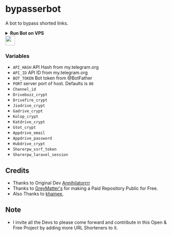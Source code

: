 # bypasserbot
A bot to bypass shorted links.
<details>
  <summary><b>Run Bot on VPS</b></summary>
<br/>
<p>

- Clone The Repo
```
git clone https://github.com/Greymattersbot/GreyMatters-Bypass-Bot
```
- Change Directory 
```
cd GreyMatters-Bypass-Bot
```
- Update & Upgrade Packages
```
sudo apt-get update && sudo apt-get upgrade 
```

# Build And Run The Docker Image Using Official Docker Commands

- Start Docker daemon (SKIP if already running):
```
sudo dockerd
```
- Build Docker image:
```
sudo docker build . -t bypass
```
- Run the image:
```
sudo docker run -p 80:80 bypass
```
- To stop the running image:
```
sudo docker ps
```
```
sudo docker stop id
```

------
</p>
</br>
</details>

<a href="https://heroku.com/deploy?template=https://github.com/Adarshpandeyji/linksbypass">
     <img height="30px" src="https://img.shields.io/badge/Deploy%20To%20Heroku-blueviolet?style=for-the-badge&logo=heroku">
  </a>

### Variables

* `API_HASH` API Hash from my.telegram.org
* `API_ID` API ID from my.telegram.org
* `BOT_TOKEN` Bot token from @BotFather
* `PORT` server port of host. Defaults is `80`
* `Channel_id`
* `Drivebuzz_crypt`
* `Drivefire_crypt`
* `Jiodrive_crypt`
* `Gadrive_crypt`
* `Kolop_crypt`
* `Katdrive_crypt`
* `Gtot_crypt`
* `Appdrive_email`
* `Appdrive_password`
* `Hubdrive_crypt`
* `Sharerpw_xsrf_token`
* `Sharerpw_laravel_session`

## Credits 
* Thanks to Original Dev [Annihilatorrrr](https://github.com/annihilatorrrr)
* Thanks to [GreyMatter's](https://github.com/Greymattersbot) for making a Paid Repository Public for Free.
* Also Thanks to [khainee](https://github.com/khainee),[]()

## Note 
- I invite all the Devs to please come forward and contribute in this Open & Free Project by adding more URL Shorteners to it.
